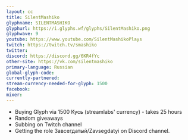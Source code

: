 ```yaml
---
layout: cc
title: SilentMashiko
glyphname: SILENTMASHIKO
glyphurl: https://i.glyphs.wf/glyphs/SilentMashiko.png
glyphwave: 9
youtube: https://www.youtube.com/SilentMashikoPlays
twitch: https://twitch.tv/smashiko
twitter: 
discord: https://discord.gg/6KR4fYc
other-site: https://vk.com/silentmashiko
primary-language: Russian
global-glyph-code: 
currently-partnered: 
stream-currency-needed-for-glyph: 1500
facebook: 
mixer: 
---
```

* Buying Glyph via 1500 Кусь (streamlabs' currency) - takes 25 hours
* Random giveaways
* Subbing on Twitch channel 
* Getting the role Завсегдатый/Zavsegdatyi on Discord channel.
